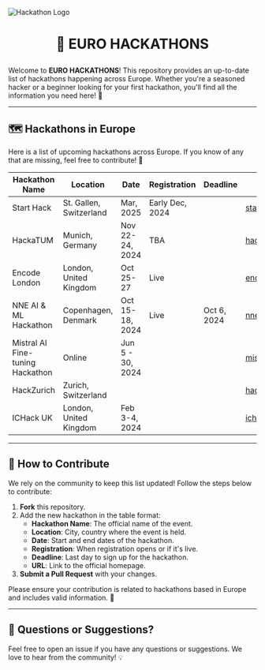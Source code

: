 ![Hackathon Logo](https://user-images.githubusercontent.com/36594527/117592199-10730800-b17b-11eb-84f8-4ffcae8116d4.png)

# <p align="center">🚀 EURO HACKATHONS</p>

Welcome to **EURO HACKATHONS**! This repository provides an up-to-date list of hackathons happening across Europe. Whether you're a seasoned hacker or a beginner looking for your first hackathon, you'll find all the information you need here! 🎉

---

## 🗺️ Hackathons in Europe

Here is a list of upcoming hackathons across Europe. If you know of any that are missing, feel free to contribute! 🙌

| Hackathon Name  | Location  | Date  | Registration | Deadline | URL  |
|-----------------|-----------|-------|--------------------|-----------------------|------|
| Start Hack | St. Gallen, Switzerland | Mar, 2025 | Early Dec, 2024 |  | [startglobal.org](https://www.startglobal.org/start-hack/home) |
| HackaTUM | Munich, Germany | Nov 22-24, 2024 | TBA |  | [hack.tum.de](https://hack.tum.de/) |
| Encode London | London, United Kingdom | Oct 25-27 | Live |  | [encode.club](https://www.encode.club/encodelondon-24) |
| NNE AI & ML Hackathon | Copenhagen, Denmark | Oct 15-18, 2024 | Live | Oct 6, 2024 | [nne.com](https://www.nne.com/hackathon-2024) |
| Mistral AI Fine-tuning Hackathon | Online | Jun 5 - 30, 2024 |  |  | [mistral.ai](https://mistral.ai/news/2024-ft-hackathon/) |
| HackZurich | Zurich, Switzerland |  |  |  | [hackzurich.com](https://hackzurich.com/) |
| ICHack UK | London, United Kingdom | Feb 3-4, 2024 |  |  | [ichack.org](https://ichack.org/) |

---

## 🤝 How to Contribute

We rely on the community to keep this list updated! Follow the steps below to contribute:

1. **Fork** this repository.
2. Add the new hackathon in the table format:
   - **Hackathon Name**: The official name of the event.
   - **Location**: City, country where the event is held.
   - **Date**: Start and end dates of the hackathon.
   - **Registration**: When registration opens or if it's live.
   - **Deadline**: Last day to sign up for the hackathon.
   - **URL**: Link to the official homepage.
3. **Submit a Pull Request** with your changes.

Please ensure your contribution is related to hackathons based in Europe and includes valid information. 🙏

---

## 💬 Questions or Suggestions?

Feel free to open an issue if you have any questions or suggestions. We love to hear from the community! 💡
